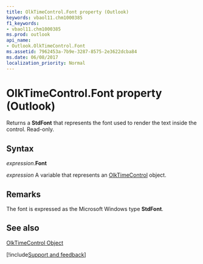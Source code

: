 ```yaml
---
title: OlkTimeControl.Font property (Outlook)
keywords: vbaol11.chm1000385
f1_keywords:
- vbaol11.chm1000385
ms.prod: outlook
api_name:
- Outlook.OlkTimeControl.Font
ms.assetid: 7962453a-7b9e-3287-8575-2e3622dcba84
ms.date: 06/08/2017
localization_priority: Normal
---
```



# OlkTimeControl.Font property (Outlook)

Returns a **StdFont** that represents the font used to render the text inside the control. Read-only.


## Syntax

_expression_.**Font**

_expression_ A variable that represents an [OlkTimeControl](Outlook.OlkTimeControl.md) object.


## Remarks

The font is expressed as the Microsoft Windows type  **StdFont**.


## See also


[OlkTimeControl Object](Outlook.OlkTimeControl.md)

[!include[Support and feedback](~/includes/feedback-boilerplate.md)]